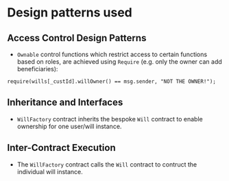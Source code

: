 # Design patterns used

## Access Control Design Patterns

- `Ownable` control functions which restrict access to certain functions based on roles, are achieved using `Require` (e.g. only the owner can add beneficiaries):

```console
require(wills[_custId].willOwner() == msg.sender, "NOT THE OWNER!");
```

## Inheritance and Interfaces

- `WillFactory` contract inherits the bespoke `Will` contract to enable ownership for one user/will instance.

## Inter-Contract Execution

- The `WillFactory` contract calls the `Will` contract to contruct the individual will instance.
